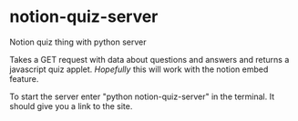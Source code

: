 # notion-quiz-server
Notion quiz thing with python server

Takes a GET request with data about questions and answers and returns a javascript quiz applet. *Hopefully* 
this will work with the notion embed feature.

To start the server enter "python notion-quiz-server" in the terminal. It should give you a link to the site.
